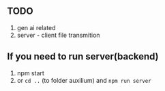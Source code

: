 ## TODO

1. gen ai related
2. server - client file transmition

## If you need to run server(backend)

1. npm start
2. or `cd ..` (to folder auxilium) and `npm run server`
